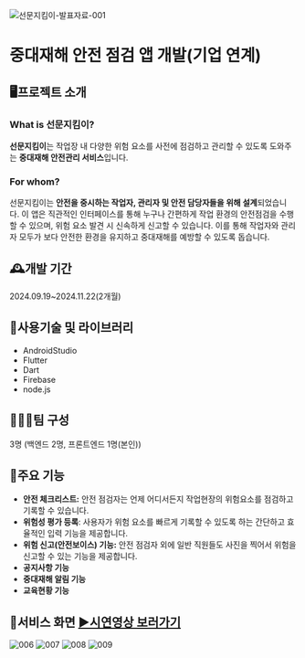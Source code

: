 ![선문지킴이-발표자료-001](https://github.com/user-attachments/assets/04c7d265-868e-4500-a0ba-8d928b772eb4)
# 중대재해 안전 점검 앱 개발(기업 연계)

## 🖥️프로젝트 소개
### What is 선문지킴이?
**선문지킴이**는 작업장 내 다양한 위험 요소를 사전에 점검하고 관리할 수 있도록 도와주는 **중대재해 안전관리 서비스**입니다. 
### For whom?
선문지킴이는 **안전을 중시하는 작업자, 관리자 및 안전 담당자들을 위해 설계**되었습니다. 이 앱은 직관적인 인터페이스를 통해 누구나 간편하게 작업 환경의 안전점검을 수행할 수 있으며, 위험 요소 발견 시 신속하게 신고할 수 있습니다. 이를 통해 작업자와 관리자 모두가 보다 안전한 환경을 유지하고 중대재해를 예방할 수 있도록 돕습니다.

## 🕰️개발 기간
2024.09.19~2024.11.22(2개월)

## 🔧사용기술 및 라이브러리
- AndroidStudio
- Flutter
- Dart
- Firebase
- node.js

## 🧑‍🤝‍🧑팀 구성
3명 (백엔드 2명, 프론트엔드 1명(본인))

## 📌주요 기능
- **안전 체크리스트:** 안전 점검자는 언제 어디서든지 작업현장의 위험요소를 점검하고 기록할 수 있습니다.
- **위험성 평가 등록**: 사용자가 위험 요소를 빠르게 기록할 수 있도록 하는 간단하고 효율적인 입력 기능을 제공합니다.
- **위험 신고(안전보이스) 기능:**  안전 점검자 외에 일반 직원들도 사진을 찍어서 위험을 신고할 수 있는 기능을 제공합니다.
- **공지사항 기능**
- **중대재해 알림 기능**
- **교육현황 기능**

## 👀서비스 화면 [▶️시연영상 보러가기](https://youtu.be/98KPh1BV_ns?si=F5Eq-_dyC5H6rjF8)
![006](https://github.com/user-attachments/assets/743f9090-9893-47af-8440-a0c608f80783)
![007](https://github.com/user-attachments/assets/5d909bd8-a2db-4c02-86a1-3127e2893919)
![008](https://github.com/user-attachments/assets/2e16347f-4355-49c5-9e34-ecee4ec484ff)
![009](https://github.com/user-attachments/assets/146f9097-c2a3-4789-903f-cd476dedd247)
